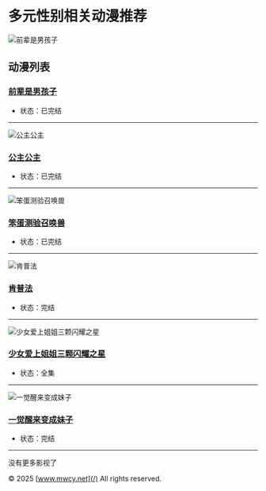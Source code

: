 # 多元性别相关动漫推荐

![前辈是男孩子](https://lain.bgm.tv/pic/cover/l/53/76/425988_RH9UK.jpg)

## 动漫列表

### [前辈是男孩子](https://bangumi.moe/bangumi/27212.html)
- 状态：已完结

---

![公主公主](https://img9.doubanio.com/view/photo/s_ratio_poster/public/p2260252727.jpg)

### [公主公主](https://bangumi.moe/bangumi/12553.html)
- 状态：已完结

---

![笨蛋测验召唤兽](https://lain.bgm.tv/pic/cover/c/db/a1/3326_lwy94.jpg)

### [笨蛋测验召唤兽](https://bangumi.moe/bangumi/13942.html)
- 状态：已完结

---

![肯普法](https://lain.bgm.tv/pic/cover/l/cd/4b/2129_fX9b7.jpg)

### [肯普法](https://bangumi.moe/bangumi/14011.html)
- 状态：完结

---

![少女爱上姐姐三颗闪耀之星](https://image.baidu.com/search/down?url=https://lz.sinaimg.cn/large/008kBpBlgy1gzl1gzgzp1j307409w3z3.jpg)

### [少女爱上姐姐三颗闪耀之星](https://bangumi.moe/bangumi/26592.html)
- 状态：全集

---

![一觉醒来变成妹子](https://cdn.yinghuazy.xyz/upload/vod/20201216-1/a71436d5e4b1a26495b85aae249d61aa.jpg)

### [一觉醒来变成妹子](https://bangumi.moe/bangumi/12332.html)
- 状态：完结

---

没有更多影视了

© 2025 [www.mwcy.net](/) All rights reserved.
